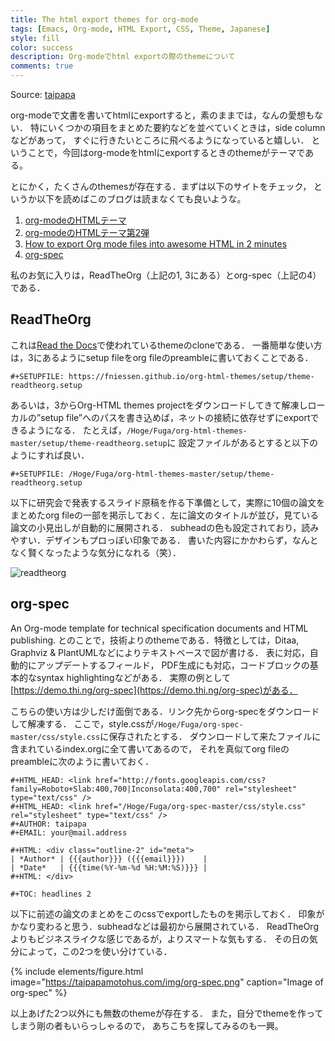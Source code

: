 ```yaml
---
title: The html export themes for org-mode
tags: [Emacs, Org-mode, HTML Export, CSS, Theme, Japanese]
style: fill
color: success
description: Org-modeでhtml exportの際のthemeについて
comments: true
---
```


Source: [taipapa](https://taipapamotohus.com/post/org-html-export-theme)

org-modeで文書を書いてhtmlにexportすると，素のままでは，なんの愛想もない．
特にいくつかの項目をまとめた要約などを並べていくときは，side columnなどがあって，
すぐに行きたいところに飛べるようになっていると嬉しい．
ということで，今回はorg-modeをhtmlにexportするときのthemeがテーマである。

とにかく，たくさんのthemesが存在する．まずは以下のサイトをチェック，
というか以下を読めばこのブログは読まなくても良いような。

1. [org-modeのHTMLテーマ](https://qiita.com/sambatriste/items/2dc9f81cbf1e82d7429a)
2. [org-modeのHTMLテーマ第2弾](https://qiita.com/sambatriste/items/c8e70368ee5fd092096b)
3. [How to export Org mode files into awesome HTML in 2 minutes](https://github.com/fniessen/org-html-themes#how-to-export-org-mode-files-into-awesome-html-in-2-minutes)
4. [org-spec](https://github.com/thi-ng/org-spec)

私のお気に入りは，ReadTheOrg（上記の1, 3にある）とorg-spec（上記の4）である．

## ReadTheOrg

これは[Read the Docs](https://docs.readthedocs.io/en/latest/)で使われているthemeのcloneである．
一番簡単な使い方は，3にあるようにsetup fileをorg fileのpreambleに書いておくことである．

```
#+SETUPFILE: https://fniessen.github.io/org-html-themes/setup/theme-readtheorg.setup
```

あるいは，3からOrg-HTML themes projectをダウンロードしてきて解凍しローカルの”setup file”へのパスを書き込めば，ネットの接続に依存せずにexportできるようになる．
たとえば，`/Hoge/Fuga/org-html-themes-master/setup/theme-readtheorg.setup`に
設定ファイルがあるとすると以下のようにすれば良い．

```
#+SETUPFILE: /Hoge/Fuga/org-html-themes-master/setup/theme-readtheorg.setup
```

以下に研究会で発表するスライド原稿を作る下準備として，実際に10個の論文をまとめたorg fileの一部を掲示しておく．左に論文のタイトルが並び，見ている論文の小見出しが自動的に展開される．
subheadの色も設定されており，読みやすい．デザインもプロっぽい印象である．
書いた内容にかかわらず，なんとなく賢くなったような気分になれる（笑）．

![readtheorg](https://taipapamotohus.com/img/ReadTheOrg.jpg "readtheorg")

## org-spec

An Org-mode template for technical specification documents and HTML publishing. 
とのことで，技術よりのthemeである．特徴としては，Ditaa, Graphviz & PlantUMLなどによりテキストベースで図が書ける．
表に対応，自動的にアップデートするフィールド，
PDF生成にも対応，コードブロックの基本的なsyntax highlightingなどがある．
実際の例として[https://demo.thi.ng/org-spec](https://demo.thi.ng/org-spec)がある．

こちらの使い方は少しだけ面倒である．リンク先からorg-specをダウンロードして解凍する．
ここで，style.cssが`/Hoge/Fuga/org-spec-master/css/style.css`に保存されたとする．
ダウンロードして来たファイルに含まれているindex.orgに全て書いてあるので，
それを真似てorg fileのpreambleに次のように書いておく．

```
#+HTML_HEAD: <link href="http://fonts.googleapis.com/css?family=Roboto+Slab:400,700|Inconsolata:400,700" rel="stylesheet" type="text/css" />
#+HTML_HEAD: <link href="/Hoge/Fuga/org-spec-master/css/style.css" rel="stylesheet" type="text/css" />
#+AUTHOR: taipapa
#+EMAIL: your@mail.address

#+HTML: <div class="outline-2" id="meta">
| *Author* | {{{author}}} ({{{email}}})    |
| *Date*   | {{{time(%Y-%m-%d %H:%M:%S)}}} |
#+HTML: </div>

#+TOC: headlines 2
```

以下に前述の論文のまとめをこのcssでexportしたものを掲示しておく．
印象がかなり変わると思う．subheadなどは最初から展開されている．
ReadTheOrgよりもビジネスライクな感じであるが，よりスマートな気もする．
その日の気分によって，この2つを使い分けている．

{% include elements/figure.html image="https://taipapamotohus.com/img/org-spec.png" caption="Image of org-spec" %}

以上あげた2つ以外にも無数のthemeが存在する．
また，自分でthemeを作ってしまう剛の者もいらっしゃるので，
あちこちを探してみるのも一興。

